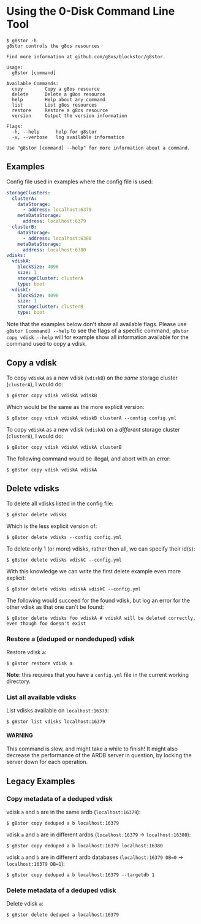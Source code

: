 # Using the 0-Disk Command Line Tool

```
$ g8stor -h
g8stor controls the g8os resources

Find more information at github.com/g8os/blockstor/g8stor.

Usage:
  g8stor [command]

Available Commands:
  copy        Copy a g8os resource
  delete      Delete a g8os resource
  help        Help about any command
  list        List g8os resources
  restore     Restore a g8os resource
  version     Output the version information

Flags:
  -h, --help      help for g8stor
  -v, --verbose   log available information

Use "g8stor [command] --help" for more information about a command.
```

## Examples

Config file used in examples where the config file is used:

```yaml
storageClusters:
  clusterA:
    dataStorage:
      - address: localhost:6379
    metaDataStorage:
      address: localhost:6379
  clusterB:
    dataStorage:
      - address: localhost:6380
    metaDataStorage:
      address: localhost:6380
vdisks:
  vdiskA:
    blockSize: 4096
    size: 1
    storageCluster: clusterA
    type: boot
  vdiskC:
    blockSize: 4096
    size: 1
    storageCluster: clusterB
    type: boot
```

Note that the examples below don't show all available flags.
Please use `g8stor [command] --help` to see the flags of a specific command,
`g8stor copy vdisk --help` will for example show all information available for the
command used to copy a vdisk.

## Copy a vdisk

To copy `vdiskA` as a new vdisk (`vdiskB`) on the _same_ storage cluster (`clusterA`), I would do:

```
$ g8stor copy vdisk vdiskA vdiskB
```

Which would be the same as the more explicit version:

```
$ g8stor copy vdisk vdiskA vdiskB clusterA --config config.yml
```

To copy `vdiskA` as a new vdisk (`vdiskA`) on a _different_ storage cluster (`clusterB`), I would do:

```
$ g8stor copy vdisk vdiskA vdiskA clusterB
```

The following command would be illegal, and abort with an error:

```
$ g8stor copy vdisk vdiskA vdiskA
```

## Delete vdisks

To delete all vdisks listed in the config file:

```
$ g8stor delete vdisks
```

Which is the less explicit version of:

```
$ g8stor delete vdisks --config config.yml
```

To delete only 1 (or more) vdisks, rather then all, we can specify their id(s):

```
$ g8stor delete vdisks vdiskC --config.yml
```

With this knowledge we can write the first delete example even more explicit:

```
$ g8stor delete vdisks vdiskA vdiskC --config.yml
```

The following would succeed for the found vdisk, but log an error for the other vdisk as that one can't be found:

```
$ g8stor delete vdisks foo vdiskA # vdiskA will be deleted correctly, even though foo doesn't exist
```

### Restore a (deduped or nondeduped) vdisk

Restore vdisk `a`:

```
$ g8stor restore vdisk a
```

**Note**: this requires that you have a `config.yml` file in the current working directory.

### List all available vdisks

List vdisks available on `localhost:16379`:

```
$ g8stor list vdisks localhost:16379
```

#### WARNING

This command is slow, and might take a while to finish!
It might also decrease the performance of the ARDB server
in question, by locking the server down for each operation.

## Legacy Examples

### Copy metadata of a deduped vdisk

vdisk `a` and `b` are in the same ardb (`localhost:16379`):

```
$ g8stor copy deduped a b localhost:16379
```

vdisk `a` and `b` are in different ardbs (`localhost:16379` -> `localhost:16380`):

```
$ g8stor copy deduped a b localhost:16379 localhost:16380
```

vdisk `a` and `b` are in different ardb databases (`localhost:16379 DB=0` -> `localhost:16379 DB=1`):

```
$ g8stor copy deduped a b localhost:16379 --targetdb 1
```

### Delete metadata of a deduped vdisk

Delete vdisk `a`:

```
$ g8stor delete deduped a localhost:16379
```
